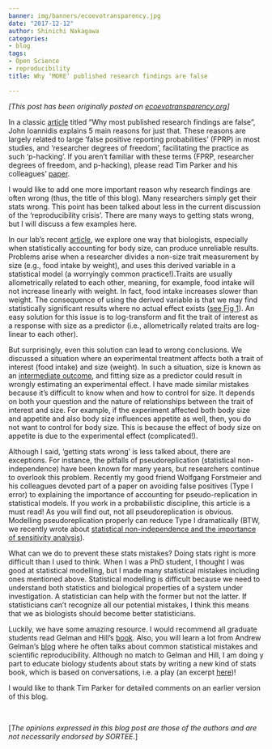 ```yaml
---
banner: img/banners/ecoevotransparency.jpg
date: "2017-12-12"
author: Shinichi Nakagawa
categories:
- blog
tags:
- Open Science
- reproducibility
title: Why ‘MORE’ published research findings are false

---
```


*[This post has been originally posted on [ecoevotransparency.org](http://www.ecoevotransparency.org/)]*    


In a classic [article]( https://doi.org/10.1371/journal.pmed.0020124
) titled “Why most published research findings are false”,  John Ioannidis explains 5 main reasons for just that. These reasons are largely related to large ‘false positive reporting probabilities’ (FPRP) in most studies, and ‘researcher degrees of freedom’, facilitating the practice as such ‘p-hacking’. If you aren’t familiar with these terms (FPRP, researcher degrees of freedom, and p-hacking), please read Tim Parker and his colleagues’ [paper]( https://doi.org/10.1371/journal.pmed.0020124).    

I would like to add one more important reason why research findings are often wrong (thus, the title of this blog). Many researchers simply get their stats wrong. This point has been talked about less in the current discussion of the ‘reproducibility crisis’. There are many ways to getting stats wrong, but I will discuss a few examples here.   

In our lab’s recent [article](https://bmcbiol.biomedcentral.com/articles/10.1186/s12915-017-0448-5), we explore one way that biologists, especially when statistically accounting for body size, can produce unreliable results. Problems arise when a researcher divides a non-size trait measurement by size (e.g., food intake by weight), and uses this derived variable in a statistical model (a worryingly common practice!).Traits are usually allometrically related to each other, meaning, for example, food intake will not increase linearly with weight. In fact, food intake increases slower than weight. The consequence of using the derived variable is that we may find statistically significant results where no actual effect exists ([see Fig 1](https://bmcbiol.biomedcentral.com/articles/10.1186/s12915-017-0448-5)). An easy solution for this issue is to log-transform and fit the trait of interest as a response with size as a predictor (i.e., allometrically related traits are log-linear to each other).   

But surprisingly, even this solution can lead to wrong conclusions. We discussed a situation where an experimental treatment affects both a trait of interest (food intake) and size (weight). In such a situation, size is known as an [intermediate outcome](https://statmodeling.stat.columbia.edu/2006/04/28/amusing_example/), and fitting size as a predictor could result in wrongly estimating an experimental effect. I have made similar mistakes because it’s difficult to know when and how to control for size. It depends on both your question and the nature of relationships between the trait of interest and size. For example, if the experiment affected both body size and appetite and also body size influences appetite as well, then, you do not want to control for body size. This is because the effect of body size on appetite is due to the experimental effect (complicated!).   

Although I said, ‘getting stats wrong’ is less talked about, there are exceptions. For instance, the pitfalls of pseudoreplication (statistical non-independence) have been known for many years, but researchers continue to overlook this problem. Recently my good friend Wolfgang Forstmeier and his colleagues devoted part of a paper on avoiding false positives (Type I error) to explaining the importance of accounting for pseudo-replication in statistical models. If you work in a probabilistic discipline, this article is a must read! As you will find out, not all pseudoreplication is obvious. Modelling pseudoreplication properly can reduce Type I dramatically (BTW, we recently wrote about [statistical non-independence and the importance of sensitivity analysis](https://onlinelibrary.wiley.com/doi/full/10.1111/mec.14031)).   

What can we do to prevent these stats mistakes? Doing stats right is more difficult than I used to think. When I was a PhD student, I thought I was good at statistical modelling, but I made many statistical mistakes including ones mentioned above. Statistical modelling is difficult because we need to understand both statistics and biological properties of a system under investigation. A statistician can help with the former but not the latter. If statisticians can’t recognize all our potential mistakes, I think this means that we as biologists should become better statisticians.   

Luckily, we have some amazing resource. I would recommend all graduate students read Gelman and Hill’s [book](http://www.stat.columbia.edu/~gelman/arm/). Also, you will learn a lot from Andrew Gelman’s [blog](https://statmodeling.stat.columbia.edu/) where he often talks about common statistical mistakes and scientific reproducibility. Although no match to Gelman and Hill, I am doing y part to educate biology students about stats by writing a new kind of stats book, which is based on conversations, i.e. a play (an excerpt [here](http://www.i-deel.org/blog/r-statistical-modeling-via-biologists-dialogues))!   

I would like to thank Tim Parker for detailed comments on an earlier version of this blog.   

&nbsp;
&nbsp;

[*The opinions expressed in this blog post are those of the authors and are not necessarily endorsed by SORTEE.*]  